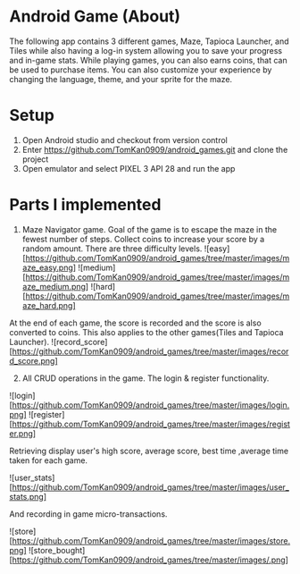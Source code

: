 # Android Game (About)
The following app contains 3 different games, Maze, Tapioca Launcher, and Tiles while
also having a log-in system allowing you to save your progress and in-game stats.
While playing games, you can also earns coins, that can be used to purchase items.
You can also customize your experience by changing the language, theme, and your sprite for the maze.

# Setup 

1. Open Android studio and checkout from version control 
2. Enter https://github.com/TomKan0909/android_games.git and clone the project
3. Open emulator and select PIXEL 3 API 28 and run the app 

# Parts I implemented 

1. Maze Navigator game. Goal of the game is to escape the maze in the fewest number of steps.
Collect coins to increase your score by a random amount. There are three difficulty levels.
![easy][https://github.com/TomKan0909/android_games/tree/master/images/maze_easy.png] ![medium][https://github.com/TomKan0909/android_games/tree/master/images/maze_medium.png] ![hard][https://github.com/TomKan0909/android_games/tree/master/images/maze_hard.png]

At the end of each game, the score is recorded and the score is also converted to coins. This also
applies to the other games(Tiles and Tapioca Launcher).
![record_score][https://github.com/TomKan0909/android_games/tree/master/images/record_score.png]

2. All CRUD operations in the game. The login & register functionality. 

![login][https://github.com/TomKan0909/android_games/tree/master/images/login.png] ![register][https://github.com/TomKan0909/android_games/tree/master/images/register.png]

Retrieving display user's high score, average score, best time ,average time taken for each game.

![user_stats][https://github.com/TomKan0909/android_games/tree/master/images/user_stats.png]

And recording in game micro-transactions.

![store][https://github.com/TomKan0909/android_games/tree/master/images/store.png] ![store_bought][https://github.com/TomKan0909/android_games/tree/master/images/.png]












